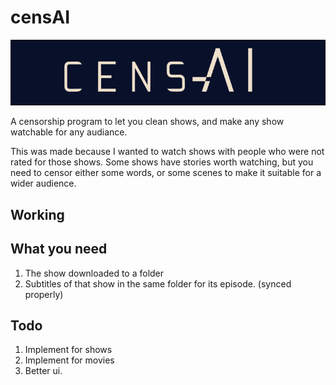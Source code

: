 # censAI

![censAI](./design/image.png)

A censorship program to let you clean shows, and make any show watchable for any audiance.

This was made because I wanted to watch shows with people who were not rated for those shows. Some shows have stories worth watching, but you need to censor either some words, or some scenes to make it suitable for a wider audience.

## Working


## What you need
1. The show downloaded to a folder
2. Subtitles of that show in the same folder for its episode. (synced properly)

## Todo
1. Implement for shows
2. Implement for movies
3. Better ui.